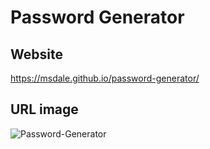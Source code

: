 # Password Generator

## Website
https://msdale.github.io/password-generator/

## URL image
![Password-Generator](./assets/images/password-geenerator.png)
